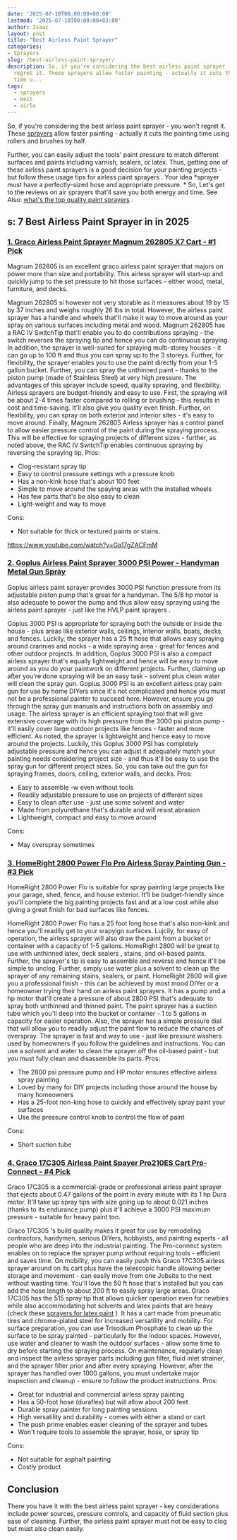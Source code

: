 ```yaml
---
date: '2025-07-10T00:00:00+00:00'
lastmod: '2025-07-10T00:00:00+03:00'
author: Isaac
layout: post
title: "Best Airless Paint Sprayer"
categories:
- Sprayers
slug: /best-airless-paint-sprayer/
description: So, if you're considering the best airless paint sprayer - you won't
  regret it. These sprayers allow faster painting - actually it cuts the painting
  time u...
tags: 
  - sprayers
  - best
  - airle
---
```

So, if you're considering the best airless paint sprayer - you won't regret it. These [sprayers](/posts/best-airless-paint-sprayer-for-interior-walls/) allow faster painting - actually it cuts the painting time using rollers and brushes by half.

Further, you can easily adjust the tools' paint pressure to match different surfaces and paints including varnish, sealers, or latex.
Thus, getting one of these airless paint sprayers is a good decision for your painting projects - but follow these
usage tips for airless paint sprayers
.
Your idea
*sprayer must have a perfectly-sized hose and appropriate pressure. *
So, Let's get to the reviews on air sprayers that'll save you both energy and time. See Also:
[what's the top quality paint sprayers](https://pestpolicy.com/[best](/posts/best-airless-paint-sprayer-under-300/)-paint-sprayers/)
.
## s: 7 Best Airless Paint Sprayer in in 2025
### [1. Graco Airless Paint Sprayer Magnum 262805 X7 Cart - #1 Pick](https://www.amazon.com/dp/B0026SSW8G/?tag=p-policy-20)
Magnum 262805 is an excellent
graco airless paint sprayer
that majors on power more than size and portability. This airless sprayer will start-up and quickly jump to the set pressure to hit those surfaces - either wood, metal, furniture, and decks.

Magnum 262805 si however not very storable as it measures about 19 by 15 by 37 inches and weighs roughly 26 lbs in total. However, the airless paint sprayer has a handle and wheels that'll make it way to move around as your spray on various surfaces including metal and wood.
Magnum 262805 has a
RAC IV SwitchTip that'll enable you to do contributions spraying - the switch reverses the spraying tip and hence you can do continuous spraying. In addition, the sprayer is well-suited for spraying multi-storey houses - it can go up to 100 ft and thus you can spray up to the 3 storeys.
Further, for flexibility, the sprayer enables you to use the paint directly from your 1-5 gallon bucket. Further, you can spray the
unthinned paint - thanks to the piston pump (made of Stainless Steel) at very high pressure. The advantages of this sprayer include speed, quality spraying, and flexibility.
Airless sprayers are budget-friendly and easy to use. First, the spraying will be about 2-4 times faster compared to rolling or brushing - this results in cost and time-saving. It'll also give you quality even finish. Further, on flexibility, you can spray on both exterior and interior sites - it's easy to move around.
Finally, Magnum 262805 Airless sprayer has a control panel to allow easier pressure control of the paint during the spraying process. This will be effective for spraying projects of different sizes - further, as noted above, the RAC IV SwitchTip enables continuous spraying by reversing the spraying tip.
Pros:
- Clog-resistant spray tip
- Easy to control pressure settings wth a pressure knob
- Has a non-kink hose that's about 100 feet
- Simple to move around the spaying areas with the installed wheels
- Has few parts that's be also easy to clean
- Light-weight and way to move

Cons:
- Not suitable for thick or textured paints or stains.

https://www.youtube.com/watch?v=Ga17gZACFmM
### [2. Goplus Airless Paint Sprayer 3000 PSI Power - Handyman Metal Gun Spray](https://www.amazon.com/dp/B07CQDYC1P/?tag=p-policy-20)
Goplus airless paint sprayer provides 3000 PSI function pressure from its adjustable piston pump that's great for a handyman. The 5/8 hp motor is also adequate to power the pump and thus allow easy spraying using the airless paint sprayer - just like the
HVLP paint sprayers
.

Goplus 3000 PSI is appropriate for spraying both the outside or inside the house - plus areas like exterior walls, ceilings, interior walls, boats, decks, and fences. Luckily, the sprayer has a 25 ft hose that allows easy spraying around crannies and nocks - a wide spraying area - great for fences and other outdoor projects.
In addition, Goplus 3000 PSI is also a compact airless sprayer that's equally lightweight and hence will be easy to move around as you do your paintwork on different projects. Further, claiming up after you're done spraying will be an easy task - solvent plus clean water will clean the spray gun.
Goplus 3000 PSI is an excellent airless pray pain gun for use by home DIYers since it's not complicated and hence you must not be a professional painter to succeed here. However, ensure you go through the spray gun manuals and instructions both on assembly and usage.
The airless sprayer is an efficient spraying tool that will give extensive coverage with its high pressure from the
3000 psi piston pump - it'll easily cover large outdoor projects like fences - faster and more efficient. As noted, the sprayer is lightweight and hence easy to move around the projects.
Luckily, this Goplus 3000 PSI has completely adjustable pressure and hence you can adjust it adequately match your painting needs considering project size - and thus it'll be easy to use the spray gun for different project sizes. So, you can take out the gun for spraying frames, doors, ceiling, exterior walls, and decks.
Pros:
- Easy to assemble -w even without tools
- Readily adjustable pressure to use on projects of different sizes
- Easy to clean after use - just use some solvent and water
- Made from polyurethane that's durable and will resist abrasion
- Lightweight, compact and easy to move around

Cons:
- May overspray sometimes

### [3. HomeRight 2800 Power Flo Pro Airless Spray Painting Gun - #3 Pick](https://www.amazon.com/dp/B008HP25IK/?tag=p-policy-20)
HomeRight
2800
Power Flo is suitable for spray painting large projects like your garage, shed, fence, and house exterior. It'll be budget-friendly since you'll complete the big painting projects fast and at a low cost while also giving a great finish for bad surfaces like fences.

HomeRight
2800
Power Flo has a
25 foot long hose that's also non-kink and hence you'll readily get to your srapyign surfaces. Lujcily, for easy of operation, the airless sprayer will also draw the paint from a bucket or container with a capacity of 1-5 gallons.
HomeRight
2800 will be great to use with unthinned latex,
deck sealers
, stains, and oil-based paints. Further, the sprayer's tip is easy to assemble and reverse and hence it'll be simple to unclog. Further, simply use water plus a solvent to clean up the sprayer of any remaining stains, sealers, or paint.
HomeRight
2800 will give you a professional finish - this can be achieved by most mood DIYer or a homeowner trying their hand on airless paint sprayers. It has a pump and a  hp motor that'll create a pressure of about 2800 PSI that's adequate to spray both unthinned and thinned paint.
The paint sprayer has a suction tube which you'll deep into the bucket or container - 1 to 5 gallons in capacity for easier operation. Also, the sprayer has a simple pressure dial that will allow you to readily adjust the paint flow to reduce the chances of overspray.
The sprayer is fast and way to use - just like
pressure washers
used by homeowners if you follow the guidelines and instructions. You can use a solvent and water to clean the sprayer off the oil-based paint - but you must fully clean and disassemble its parts.
Pros:
- The 2800 psi pressure pump and  HP motor ensures effective airless spray painting
- Loved by many for DIY projects including those around the house by many homeowners
- Has a 25-foot non-king hose to quickly and effectively spray paint your surfaces
- Use the pressure control knob to control the flow of paint

Cons:
- Short suction tube

### [4. Graco 17C305 Airless Paint Spayer Pro210ES Cart Pro-Connect - #4 Pick](https://www.amazon.com/dp/B00W9M4XYQ/?tag=p-policy-20)
Graco 17C305 is a commercial-grade or professional airless paint sprayer that ejects about 0.47 gallons of the point in every minute with its 1 hp Dura motor. It'll take up spray tips with size going up to about 0.021 inches (thanks to its endurance pump) plus it'll achieve a 3000 PSI maximum pressure - suitable for heavy paint too.

Graco 17C305 's build quality makes it great for use by remodeling contractors, handymen, serious DIYers, hobbyists, and painting experts - all people who are deep into the industrial painting. The Pro-connect system enables on to replace the sprayer pump without requiring tools - efficient and saves time.
On mobility, you can easily push this Graco 17C305 airless sprayer around on its cart plus have the telescopic handle allowing better storage and movement - can easily move from one Jobsite to the next without wasting time. You'll love the 50 ft hose that's installed but you can add the hose length to about 200 ft to easily spray large areas.
Graco 17C305 has the 515 spray tip that allows quicker operation even for newbies while also accommodating hot solvents and latex paints that are heavy (check these
[sprayers for latex paint](https://pestpolicy.com/best-sprayer-for-latex-paint/)
). It has a cart made from pneumatic tires and chrome-plated steel for increased versatility and mobility.
For surface preparation, you can use Trisodium Phosphate to clean up the surface to be spray painted - particularly for the indoor spaces. However, use water and cleaner to wash the outdoor surfaces - allow some time to dry before starting the spraying process.
On maintenance, regularly clean and inspect the airless sprayer parts including gun filter, fluid inlet strainer, and the sprayer filter prior and after every spraying. However, after the sprayer has handled over 1000 gallons, you must undertake major inspection and cleanup - ensure to follow the product instructions.
Pros:
- Great for industrial and commercial airless spray painting
- Has a 50-foot hose (duraflex) but will allow about 200 feet
- Durable spray painter for long painting sessions
- High versatility and durability - comes with either a stand or cart
- The push prime enables easier cleaning of the sprayer and tubes
- Won't require tools to assemble the sprayer, hose, or spray tip

Cons:
- Not suitable for asphalt painting
- Costly product

## Conclusion
There you have it with the best airless paint sprayer - key considerations include power sources, pressure controls, and capacity of fluid section plus ease of cleaning. Further, the airless paint sprayer must not be easy to clog but must also clean easily.
